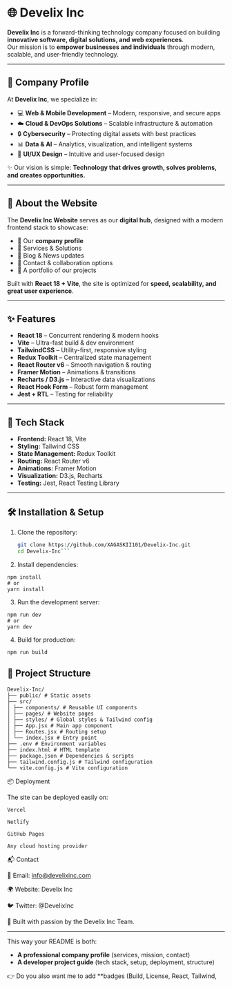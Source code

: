 # 🌐 Develix Inc

**Develix Inc** is a forward-thinking technology company focused on building **innovative software, digital solutions, and web experiences**.  
Our mission is to **empower businesses and individuals** through modern, scalable, and user-friendly technology.

---

## 🏢 Company Profile

At **Develix Inc**, we specialize in:

- 💻 **Web & Mobile Development** – Modern, responsive, and secure apps  
- ☁️ **Cloud & DevOps Solutions** – Scalable infrastructure & automation  
- 🔒 **Cybersecurity** – Protecting digital assets with best practices  
- 📊 **Data & AI** – Analytics, visualization, and intelligent systems  
- 🎨 **UI/UX Design** – Intuitive and user-focused design  

✨ Our vision is simple: **Technology that drives growth, solves problems, and creates opportunities.**

---

## 🚀 About the Website

The **Develix Inc Website** serves as our **digital hub**, designed with a modern frontend stack to showcase:

- 📝 Our **company profile**  
- 📌 Services & Solutions  
- 📰 Blog & News updates  
- 📩 Contact & collaboration options  
- 🎨 A portfolio of our projects  

Built with **React 18 + Vite**, the site is optimized for **speed, scalability, and great user experience**.

---

## ✨ Features

- **React 18** – Concurrent rendering & modern hooks  
- **Vite** – Ultra-fast build & dev environment  
- **TailwindCSS** – Utility-first, responsive styling  
- **Redux Toolkit** – Centralized state management  
- **React Router v6** – Smooth navigation & routing  
- **Framer Motion** – Animations & transitions  
- **Recharts / D3.js** – Interactive data visualizations  
- **React Hook Form** – Robust form management  
- **Jest + RTL** – Testing for reliability  

---

## 📁 Tech Stack

- **Frontend:** React 18, Vite  
- **Styling:** Tailwind CSS  
- **State Management:** Redux Toolkit  
- **Routing:** React Router v6  
- **Animations:** Framer Motion  
- **Visualization:** D3.js, Recharts  
- **Testing:** Jest, React Testing Library  

---

## 🛠️ Installation & Setup

1. Clone the repository:
   ```bash
   git clone https://github.com/XAGASKII101/Develix-Inc.git
   cd Develix-Inc```

2. Install dependencies:
```
npm install
# or
yarn install
```

3. Run the development server:
```
npm run dev
# or
yarn dev
```

4. Build for production:
```
npm run build
```
## 📁 Project Structure
```
Develix-Inc/
├── public/ # Static assets
├── src/
│ ├── components/ # Reusable UI components
│ ├── pages/ # Website pages
│ ├── styles/ # Global styles & Tailwind config
│ ├── App.jsx # Main app component
│ ├── Routes.jsx # Routing setup
│ └── index.jsx # Entry point
├── .env # Environment variables
├── index.html # HTML template
├── package.json # Dependencies & scripts
├── tailwind.config.js # Tailwind configuration
└── vite.config.js # Vite configuration
```

📦 Deployment

The site can be deployed easily on:
```
Vercel

Netlify

GitHub Pages

Any cloud hosting provider
```
📬 Contact

📧 Email: info@develixinc.com

🌍 Website: Develix Inc

🐦 Twitter: @DevelixInc

💙 Built with passion by the Develix Inc Team.


---

This way your README is both:  
- **A professional company profile** (services, mission, contact)  
- **A developer project guide** (tech stack, setup, deployment, structure)  

👉 Do you also want me to add **badges (Build, License, React, Tailwind, 
